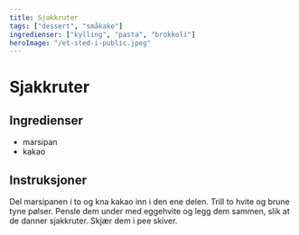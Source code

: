 ```yaml
---
title: Sjakkruter
tags: ["dessert", "småkake"]
ingredienser: ["kylling", "pasta", "brokkoli"]
heroImage: "/et-sted-i-public.jpeg"
---
```


# Sjakkruter

## Ingredienser

- marsipan
- kakao

## Instruksjoner

Del marsipanen i to og kna kakao inn i den ene delen. Trill to hvite og brune tyne pølser. Pensle dem under med eggehvite og legg dem sammen, slik at de danner sjakkruter. Skjær dem i pee skiver.
